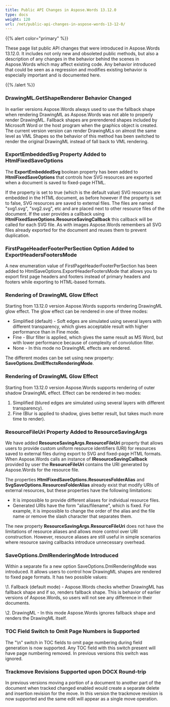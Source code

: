 ```yaml
---
title: Public API Changes in Aspose.Words 13.12.0
type: docs
weight: 120
url: /net/public-api-changes-in-aspose-words-13-12-0/
---
```


{{% alert color="primary" %}} 

These page list public API changes that were introduced in Aspose.Words 13.12.0. It includes not only new and obsoleted public methods, but also a description of any changes in the behavior behind the scenes in Aspose.Words which may affect existing code. Any behavior introduced that could be seen as a regression and modifies existing behavior is especially important and is documented here.

{{% /alert %}} 

### DrawingML.GetShapeRenderer Behavior Changed

In earlier versions Aspose.Words always used to use the fallback shape when rendering DrawingML as Aspose.Words was not able to properly render DrawingML. Fallback shapes are prerendered shapes included by Microsoft Word or the host program when the graphics object is created. The current version version can render DrawingMLs on almost the same level as VML Shapes so the behavior of this method has been switched to render the original DrawingML instead of fall back to VML rendering.

### ExportEmbeddedSvg Property Added to HtmlFixedSaveOptions

The **ExportEmbeddedSvg** boolean property has been added to **HtmlFixedSaveOptions** that controls how SVG resources are exported when a document is saved to fixed-page HTML.

If the property is set to true (which is the default value) SVG resources are embedded in the HTML document, as before however if the property is set to false, SVG resources are saved to external files. The files are named "svg1.svg", "svg2.svg", etc and are placed next to other resource files of the document. If the user provides a callback using **HtmlFixedSaveOptions.ResourceSavingCallback** this callback will be called for each SVG file. As with images Aspose.Words remembers all SVG files already exported for the document and reuses them to prevent duplication.

### FirstPageHeaderFooterPerSection Option Added to ExportHeadersFootersMode

A new enumeration value of FirstPageHeaderFooterPerSection has been added to HtmlSaveOptions.ExportHeaderFootersMode that allows you to export first page headers and footers instead of primary headers and footers while exporting to HTML-based formats.

### Rendering of DrawingML Glow Effect

Starting from 13.12.0 version Aspose.Words supports rendering DrawingML glow effect. The glow effect can be rendered in one of three modes:

- Simplified (default) - Soft edges are simulated using several layers with different transparency, which gives acceptable result with higher performance than in Fine mode.
- Fine - Blur filter is applied, which gives the same result as MS Word, but with lower performance because of complexity of convolution filter.
- None - In this mode no DrawingML effects are rendered.

The different modes can be set using new property: **SaveOptions.DmlEffectsRenderingMode**.

### Rendering of DrawingML Glow Effect

Starting from 13.12.0 version Aspose.Words supports rendering of outer shadow DrawingML effect. Effect can be rendered in two modes:

1. Simplified (blured edges are simulated using several layers with different transparency).
1. Fine (Blur is applied to shadow, gives better result, but takes much more time to render).

### ResourceFileUri Property Added to ResourceSavingArgs

We have added **ResourceSavingArgs.ResourceFileUri** property that allows users to provide custom uniform resource identifiers (URI) for resources saved to external files during export to SVG and fixed-page HTML formats. When Aspose.Words calls an instance of **IResourceSavingCallback** provided by user the **ResourceFileUri** contains the URI generated by Aspose.Words for the resource file.

The properties **HtmlFixedSaveOptions.ResourcesFolderAlias** and **SvgSaveOptions.ResourcesFolderAlias** already exist that modify URIs of external resources, but these properties have the following limitations:

- It is impossible to provide different aliases for individual resource files.
- Generated URIs have the form "alias/filename", which is fixed. For example, it is impossible to change the order of the alias and the file name or remove the slash character that separates them.

The new property **ResourceSavingArgs.ResourceFileUri** does not have the limitations of resource aliases and allows more control over URI construction. However, resource aliases are still useful in simple scenarios where resource saving callbacks introduce unnecessary overhead.

### SaveOptions.DmlRenderingMode Introduced

Within a separate fix a new option SaveOptions.DmlRenderingMode was introduced. It allows users to control how DrawingML shapes are rendered to fixed page formats. It has two possible values:

\1. Fallback (default mode) - Aspose.Words checks whether DrawingML has fallback shape and if so, renders fallback shape. This is behavior of earlier versions of Aspose.Words, so users will not see any difference in their documents.

\2. DrawingML - In this mode Aspose.Words ignores fallback shape and renders the DrawingML itself. 

### TOC Field Switch to Omit Page Numbers is Supported

The "\n" switch in TOC fields to omit page numbering during field generation is now supported. Any TOC field with this switch present will have page numbering removed. In previous versions this switch was ignored.

### Trackmove Revisions Supported upon DOCX Round-trip

In previous versions moving a portion of a document to another part of the document when tracked changed enabled would create a separate delete and insertion revision for the move. In this version the trackmove revision is now supported and the same edit will appear as a single move operation.
